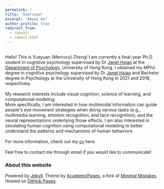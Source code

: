 ```yaml
---
permalink: /
title: "Overview"
excerpt: "About me"
author_profile: true
redirect_from:
  - /about/
  - /about.html
---
```


\
Hello! This is Yueyuan (Mercury) Zheng! I am currently a final-year Ph.D. student in cognitive psychology supervised by Dr [Janet Hsiao](http://abc.psy.hku.hk/janet/) at the [Department of Psychology](https://psychology.hku.hk/), University of Hong Kong. I obtained my MPhil degree in cognitive psychology supervised by Dr [Janet Hsiao](http://abc.psy.hku.hk/janet/) and Bachelor degree in Psychology at the University of Hong Kong in 2021 and 2018, respectively.
\
  \
My research interests include visual cognition, science of learning, and computational modeling.\
More specifically, I am interested in how multimodal information can guide people's eye movement strategies when doing various tasks (e.g., multimedia learning, emotion recognition, and face recognition), and the neural representations underlying those effects. I am also interested in simulating human cognition using computational modeling to better understand the patterns and mechanisms of human behaviors. 
\
  \
For more information, check out my [cv](https://mercuryzheng.github.io/files/yz_cv.pdf) here.
\
  \
Feel free to contact me through email if you would like to communicate!



### About this website
Powered by [Jekyll](http://jekyllrb.com). Theme by [AcademicPages](https://github.com/academicpages/academicpages.github.io), a fork of [Minimal Mistakes](https://mademistakes.com/work/minimal-mistakes-jekyll-theme/). Hosted on [GitHub Pages](https://pages.github.com/).

<!-- Powered by <a href="http://jekyllrb.com" rel="nofollow">Jekyll</a> &amp; <a href="https://github.com/academicpages/academicpages.github.io">AcademicPages</a>, a fork of <a href="https://mademistakes.com/work/minimal-mistakes-jekyll-theme/" rel="nofollow">Minimal Mistakes</a>. Hosted on GitHub Pages. -->

